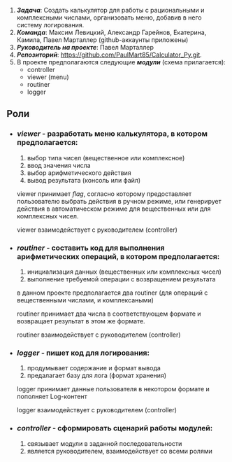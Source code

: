 1. ***Задача***: Создать калькулятор для работы с рациональными и комплексными числами, организовать меню, добавив в него систему логирования.
2. ***Команда***: Максим Левицкий, Александр Гарейнов, Екатерина, Камила, Павел Марталлер (github-аккаунты приложены)
3. ***Руководитель на проекте***: Павел Марталлер
4. ***Репозиторий***: https://github.com/PaulMart85/Calculator_Py.git.
5. В проекте предполагаются следующие ***модули*** (схема прилагается):
    * controller
    * viewer (menu)
    * routiner
    * logger

## Роли
- ### *viewer* - разработать меню калькулятора, в котором предполагается: 
    1) выбор типа чисел (вещественное или комплексное) 
    2) ввод значения числа
    3) выбор арифметического действия
    4) вывод результата (консоль или файл)

    viewer принимает *flag*, согласно которому предоставляет пользователю выбрать действия в ручном режиме, или генерирует действия в автоматическом режиме для вещественных или для комплексных чисел. 

    viewer взаимодействует с руководителем (controller)

- ### *routiner* - составить код для выполнения арифметических операций, в котором предполагается: 
    1) инициализация данных (вещественных или комплексных чисел) 
    2) выполнение требуемой операции с возвращением результата

    в данном проекте предполагается два routiner (для операций с вещественными числами, и комплексаными) 
    
    routiner принимает два числа в соответствующем формате и возвращает результат в этом же формате. 

    routiner взаимодействует с руководителем (controller)


- ### *logger* - пишет код для логирования: 
    1) продумывает содержание и формат вывода
    2) предалагает базу для лога (формат хранения)
    
    logger принимает данные пользователя в некотором формате и пополняет Log-контент

    logger взаимодействует с руководителем (controller)

- ### *controller* - сформировать сценарий работы модулей: 
    1) связывает модули в заданной последовательности
    2) является руководителем, взаимодействует со всеми ролями

